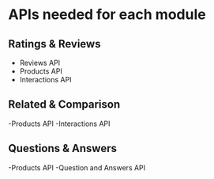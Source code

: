 # APIs needed for each module

## Ratings & Reviews
  - Reviews API
  - Products API
  - Interactions API

## Related & Comparison
  -Products API
  -Interactions API

  ## Questions & Answers
  -Products API
  -Question and Answers API
